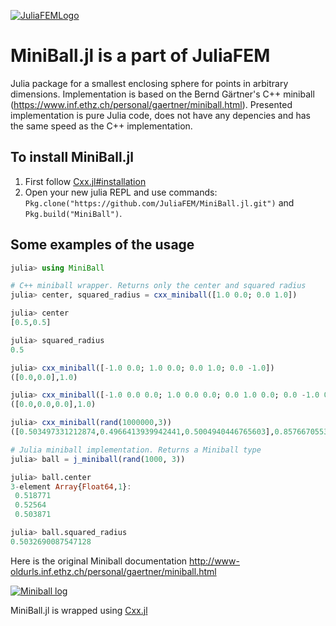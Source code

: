 [![JuliaFEMLogo](https://github.com/JuliaFEM/JuliaFEM.jl/blob/master/docs/logo/JuliaFEMLogo_128x128.png)](http://www.juliafem.org) 

# MiniBall.jl is a part of JuliaFEM


Julia package for a smallest enclosing sphere for points in arbitrary dimensions. Implementation is based on the Bernd Gärtner's C++ miniball (https://www.inf.ethz.ch/personal/gaertner/miniball.html). Presented implementation is pure Julia code, does not have any depencies and has the same speed as the C++ implementation.

## To install MiniBall.jl
1. First follow [Cxx.jl#installation](https://github.com/Keno/Cxx.jl#installation)
2. Open your new julia REPL and use commands: `Pkg.clone("https://github.com/JuliaFEM/MiniBall.jl.git")` and `Pkg.build("MiniBall")`. 

## Some examples of the usage 

```julia
julia> using MiniBall

# C++ miniball wrapper. Returns only the center and squared radius
julia> center, squared_radius = cxx_miniball([1.0 0.0; 0.0 1.0])

julia> center
[0.5,0.5]

julia> squared_radius
0.5

julia> cxx_miniball([-1.0 0.0; 1.0 0.0; 0.0 1.0; 0.0 -1.0])
([0.0,0.0],1.0)

julia> cxx_miniball([-1.0 0.0 0.0; 1.0 0.0 0.0; 0.0 1.0 0.0; 0.0 -1.0 0.0])
([0.0,0.0,0.0],1.0)

julia> cxx_miniball(rand(1000000,3))
([0.503497331212874,0.4966413939942441,0.5004940446765603],0.8576670553673171)

# Julia miniball implementation. Returns a Miniball type
julia> ball = j_miniball(rand(1000, 3))

julia> ball.center
3-element Array{Float64,1}:
 0.518771
 0.52564 
 0.503871

julia> ball.squared_radius
0.5032690087547128
```
Here is the original Miniball documentation http://www-oldurls.inf.ethz.ch/personal/gaertner/miniball.html

[![Miniball log](http://www-oldurls.inf.ethz.ch/personal/gaertner/miniball/mb.gif)](http://www-oldurls.inf.ethz.ch/personal/gaertner/miniball.html)

MiniBall.jl is wrapped using [Cxx.jl](https://github.com/Keno/Cxx.jl)
